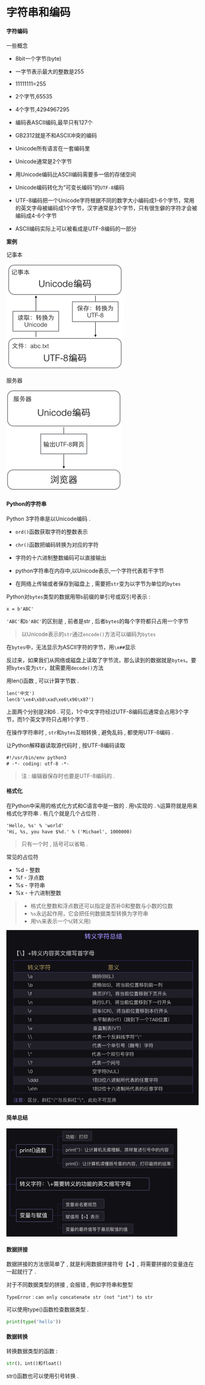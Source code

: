 # 字符串和编码

#### 字符编码

一些概念

* 8bit一个字节\(byte\)
* 一字节表示最大的整数是255
* 11111111=255
* 2个字节,65535
* 4个字节,4294967295
* 编码表ASCII编码,最早只有127个
* GB2312就是不和ASCII冲突的编码
* Unicode所有语言在一套编码里
* Unicode通常是2个字节
* 用Unicode编码比ASCII编码需要多一倍的存储空间

* Unicode编码转化为“可变长编码”的`UTF-8`编码

* UTF-8编码把一个Unicode字符根据不同的数字大小编码成1-6个字节，常用的英文字母被编码成1个字节，汉字通常是3个字节，只有很生僻的字符才会被编码成4-6个字节

* ASCII编码实际上可以被看成是UTF-8编码的一部分

**案例**

记事本

![](/assets/jishiben.png)

服务器

![](/assets/utf8.png)

#### Python的字符串

Python 3字符串是以Unicode编码 .

* `ord()`函数获取字符的整数表示

* `chr()`函数把编码转换为对应的字符

* 字符的十六进制整数编码可以直接输出

* python字符串在内存中,以Unicode表示,一个字符代表若干字节

* 在网络上传输或者保存到磁盘上 , 需要把`str`变为以字节为单位的`bytes`

Python对`bytes`类型的数据用带`b`前缀的单引号或双引号表示 :

```
x = b'ABC'
```

`'ABC'`和`b'ABC'`的区别是 , 前者是str , 后者`bytes`的每个字符都只占用一个字节

> 以Unicode表示的`str`通过`encode()`方法可以编码为`bytes`

在`bytes`中，无法显示为ASCII字符的字节，用`\x##`显示

反过来，如果我们从网络或磁盘上读取了字节流，那么读到的数据就是`bytes`。要把`bytes`变为`str`，就需要用`decode()`方法

用len\(\)函数 , 可以计算字节数 .

```
len('中文')
len(b'\xe4\xb8\xad\xe6\x96\x87')
```

上面两个分别是2和6 . 可见，1个中文字符经过UTF-8编码后通常会占用3个字节，而1个英文字符只占用1个字节 .

在操作字符串时 , `str`和`bytes`互相转换 , 避免乱码 , 都使用UTF-8编码 .

让Python解释器读取源代码时 , 按UTF-8编码读取

```
#!/usr/bin/env python3
# -*- coding: utf-8 -*-
```

> 注 : 编辑器保存时也要是UTF-8编码的 .

#### 格式化

在Python中采用的格式化方式和C语言中是一致的 . 用`%`实现的 . `%`运算符就是用来格式化字符串 . 有几个就是几个占位符 .

```
'Hello, %s' % 'world'
'Hi, %s, you have $%d.' % ('Michael', 1000000)
```

> 只有一个时 , 括号可以省略 .

常见的占位符

* %d - 整数
* %f - 浮点数
* %s - 字符串
* %x - 十六进制整数

> * 格式化整数和浮点数还可以指定是否补0和整数与小数的位数
> * `%s`永远起作用，它会把任何数据类型转换为字符串
> * 用`%%`来表示一个`%`\(转义用\)

![](/assets/zhuangyizifuzhengli.png)

#### 简单总结

![](/assets/jiandanzongjie.png)

#### 数据拼接

数据拼接的方法很简单了 , 就是利用数据拼接符号【+】, 将需要拼接的变量连在一起就行了 .

对于不同数据类型的拼接 , 会报错 , 例如字符串和整型

```
TypeError：can only concatenate str (not "int") to str
```

可以使用type\(\)函数检查数据类型 .

```py
print(type('hello'))
```

#### 数据转换

转换数据类型的函数 : 

```py
str()、int()和float()
```

str\(\)函数也可以使用引号转换 . 

